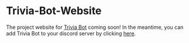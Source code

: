 # Trivia-Bot-Website

The project website for [Trivia Bot](https://github.com/elenirotsides/Trivia-Bot) coming soon! In the meantime, you can add Trivia Bot to your discord server by clicking [here](https://discord.com/api/oauth2/authorize?client_id=831974682709721099&permissions=161856&scope=bot).
